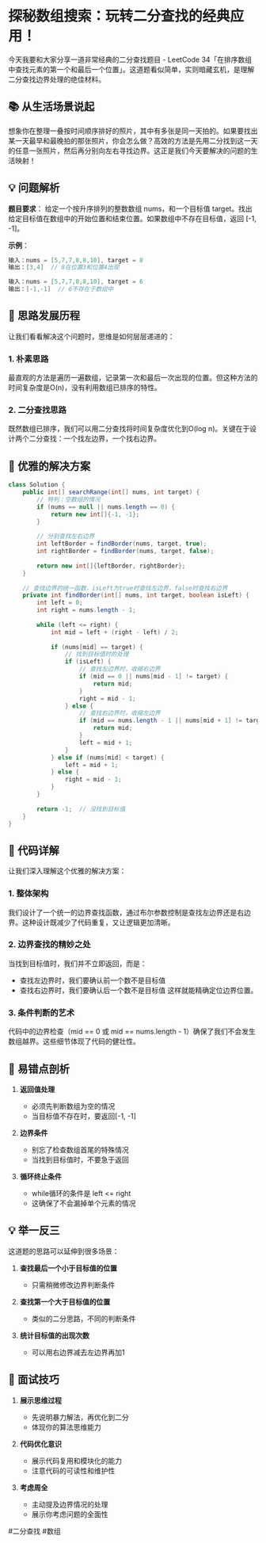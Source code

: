 # 探秘数组搜索：玩转二分查找的经典应用！

今天我要和大家分享一道非常经典的二分查找题目 - LeetCode 34「在排序数组中查找元素的第一个和最后一个位置」。这道题看似简单，实则暗藏玄机，是理解二分查找边界处理的绝佳材料。

## 📚 从生活场景说起

想象你在整理一叠按时间顺序排好的照片，其中有多张是同一天拍的。如果要找出某一天最早和最晚拍的那张照片，你会怎么做？高效的方法是先用二分找到这一天的任意一张照片，然后再分别向左右寻找边界。这正是我们今天要解决的问题的生活映射！

## 💡 问题解析

**题目要求**：
给定一个按升序排列的整数数组 nums，和一个目标值 target。找出给定目标值在数组中的开始位置和结束位置。如果数组中不存在目标值，返回 [-1, -1]。

**示例**：
```java
输入：nums = [5,7,7,8,8,10], target = 8
输出：[3,4]  // 8在位置3和位置4出现

输入：nums = [5,7,7,8,8,10], target = 6
输出：[-1,-1]  // 6不存在于数组中
```

## 🤔 思路发展历程

让我们看看解决这个问题时，思维是如何层层递进的：

### 1. 朴素思路
最直观的方法是遍历一遍数组，记录第一次和最后一次出现的位置。但这种方法的时间复杂度是O(n)，没有利用数组已排序的特性。

### 2. 二分查找思路
既然数组已排序，我们可以用二分查找将时间复杂度优化到O(log n)。关键在于设计两个二分查找：一个找左边界，一个找右边界。

## 🚀 优雅的解决方案

```java
class Solution {
    public int[] searchRange(int[] nums, int target) {
        // 特判：空数组的情况
        if (nums == null || nums.length == 0) {
            return new int[]{-1, -1};
        }
        
        // 分别查找左右边界
        int leftBorder = findBorder(nums, target, true);
        int rightBorder = findBorder(nums, target, false);
        
        return new int[]{leftBorder, rightBorder};
    }
    
    // 查找边界的统一函数，isLeft为true时查找左边界，false时查找右边界
    private int findBorder(int[] nums, int target, boolean isLeft) {
        int left = 0;
        int right = nums.length - 1;
        
        while (left <= right) {
            int mid = left + (right - left) / 2;
            
            if (nums[mid] == target) {
                // 找到目标值时的处理
                if (isLeft) {
                    // 查找左边界时，收缩右边界
                    if (mid == 0 || nums[mid - 1] != target) {
                        return mid;
                    }
                    right = mid - 1;
                } else {
                    // 查找右边界时，收缩左边界
                    if (mid == nums.length - 1 || nums[mid + 1] != target) {
                        return mid;
                    }
                    left = mid + 1;
                }
            } else if (nums[mid] < target) {
                left = mid + 1;
            } else {
                right = mid - 1;
            }
        }
        
        return -1;  // 没找到目标值
    }
}
```

## 📝 代码详解

让我们深入理解这个优雅的解决方案：

### 1. 整体架构
我们设计了一个统一的边界查找函数，通过布尔参数控制是查找左边界还是右边界。这种设计既减少了代码重复，又让逻辑更加清晰。

### 2. 边界查找的精妙之处
当找到目标值时，我们并不立即返回，而是：
- 查找左边界时，我们要确认前一个数不是目标值
- 查找右边界时，我们要确认后一个数不是目标值
这样就能精确定位边界位置。

### 3. 条件判断的艺术
代码中的边界检查（mid == 0 或 mid == nums.length - 1）确保了我们不会发生数组越界。这些细节体现了代码的健壮性。

## 🎯 易错点剖析

1. **返回值处理**
   - 必须先判断数组为空的情况
   - 当目标值不存在时，要返回[-1, -1]
   
2. **边界条件**
   - 别忘了检查数组首尾的特殊情况
   - 当找到目标值时，不要急于返回

3. **循环终止条件**
   - while循环的条件是 left <= right
   - 这确保了不会漏掉单个元素的情况

## 💡 举一反三

这道题的思路可以延伸到很多场景：

1. **查找最后一个小于目标值的位置**
   - 只需稍微修改边界判断条件

2. **查找第一个大于目标值的位置**
   - 类似的二分思路，不同的判断条件

3. **统计目标值的出现次数**
   - 可以用右边界减去左边界再加1

## 🌟 面试技巧

1. **展示思维过程**
   - 先说明暴力解法，再优化到二分
   - 体现你的算法思维能力

2. **代码优化意识**
   - 展示代码复用和模块化的能力
   - 注意代码的可读性和维护性

3. **考虑周全**
   - 主动提及边界情况的处理
   - 展示你考虑问题的全面性





  #二分查找 #数组